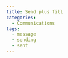 ```yaml
---
title: Send plus fill
categories:
  - Communications
tags:
  - message
  - sending
  - sent
---
```

